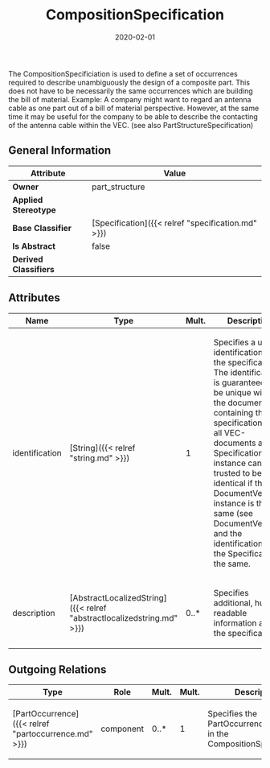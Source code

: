 ﻿---
title: CompositionSpecification
toc: false
type: specs
date: "2020-02-01"
draft: false
specification: VEC
version: 1.2.0
documentType: "Recommendation"
elementType: Class
classes:
  - CompositionSpecification
menu_name: vec-1.2.0
---
<p> The CompositionSpecificiation is used to define a set of occurrences required to describe unambiguously the design of a composite part. This does not have to be necessarily the same occurrences which are building the bill of material. Example: A company might want to regard an antenna cable as one part out of a bill of material perspective. However, at the same time it may be useful for the company to be able to describe the contacting of the antenna cable within the VEC. (see also PartStructureSpecification)      </p>

## General Information

| Attribute               | Value |
|-------------------------|-------|
| **Owner**               | part_structure |
| **Applied Stereotype**  |   |
| **Base Classifier**     | [Specification]({{< relref "specification.md" >}})<br/>  |
| **Is Abstract**         | false |
| **Derived Classifiers** |   |

## Attributes
|  Name  |  Type  |  Mult.  |  Description  |  Owning Classifier  |
|--------|--------|---------|---------------|--------------|
|identification | [String]({{< relref "string.md" >}}) | 1 | <p> Specifies a unique identification of the specification. The identification is guaranteed to be unique within the document containing the specification. For all VEC-documents a Specification-instance can be trusted to be identical if the DocumentVersion-instance is the same (see DocumentVersion) and the identification of the Specification is the same.      </p> | [Specification]({{< relref "specification.md" >}}) |
|description | [AbstractLocalizedString]({{< relref "abstractlocalizedstring.md" >}}) | 0..* | <p> Specifies additional, human readable information about the specification.      </p> | [Specification]({{< relref "specification.md" >}}) |

## Outgoing Relations
|    Type  |   Role   |   Mult.   |   Mult.   |   Description   |
|----------|----------|-----------|-----------|-----------------|
| [PartOccurrence]({{< relref "partoccurrence.md" >}}) | component | 0..* | 1 | <p> Specifies the PartOccurrences defined in the CompositionSpecification.      </p> |

